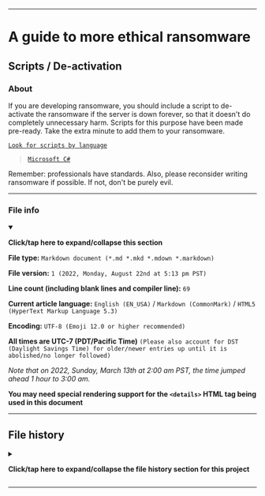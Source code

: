 
***

# A guide to more ethical ransomware

## Scripts / De-activation

### About

If you are developing ransomware, you should include a script to de-activate the ransomware if the server is down forever, so that it doesn't do completely unnecessary harm. Scripts for this purpose have been made pre-ready. Take the extra minute to add them to your ransomware.

[`Look for scripts by language`](/Scripts/De-activate/ByLanguage/)

> [`Microsoft C#`](/Scripts/De-activate/ByLanguage/C%23/DE-ACTIVATE.cs)

Remember: professionals have standards. Also, please reconsider writing ransomware if possible. If not, don't be purely evil.

***

### File info

<details open><summary><p lang="en"><b>Click/tap here to expand/collapse this section</b></p></summary>

**File type:** `Markdown document (*.md *.mkd *.mdown *.markdown)`

**File version:** `1 (2022, Monday, August 22nd at 5:13 pm PST)`

**Line count (including blank lines and compiler line):** `69`

**Current article language:** `English (EN_USA)` / `Markdown (CommonMark)` / `HTML5 (HyperText Markup Language 5.3)`

**Encoding:** `UTF-8 (Emoji 12.0 or higher recommended)`

**All times are UTC-7 (PDT/Pacific Time)** `(Please also account for DST (Daylight Savings Time) for older/newer entries up until it is abolished/no longer followed)`

_Note that on 2022, Sunday, March 13th at 2:00 am PST, the time jumped ahead 1 hour to 3:00 am._

**You may need special rendering support for the `<details>` HTML tag being used in this document**

</details>

***

## File history 

<details><summary><p lang="en"><b>Click/tap here to expand/collapse the file history section for this project</b></p></summary>

<details><summary><p lang="en"><b>Version 1 (2022, Monday, August 22nd at 5:13 pm PST)</b></p></summary>

**This version was made by:** [`@seanpm2001`](https://github.com/seanpm2001/)

**View this version separately:** [`Click/tap here`](/Scripts/De-activate/!README/English/USA/1/1-100/README_V1.md)

> Changes:

- [x] Started the file
- [x] Added the `title` section
- [x] Added the `About` section
- [x] Added the `search for scripts by language` search button
- [x] Added the `file info` section
- [x] Added the `file history` section
- [ ] No other changes in version 1

</details>

</details>

***
